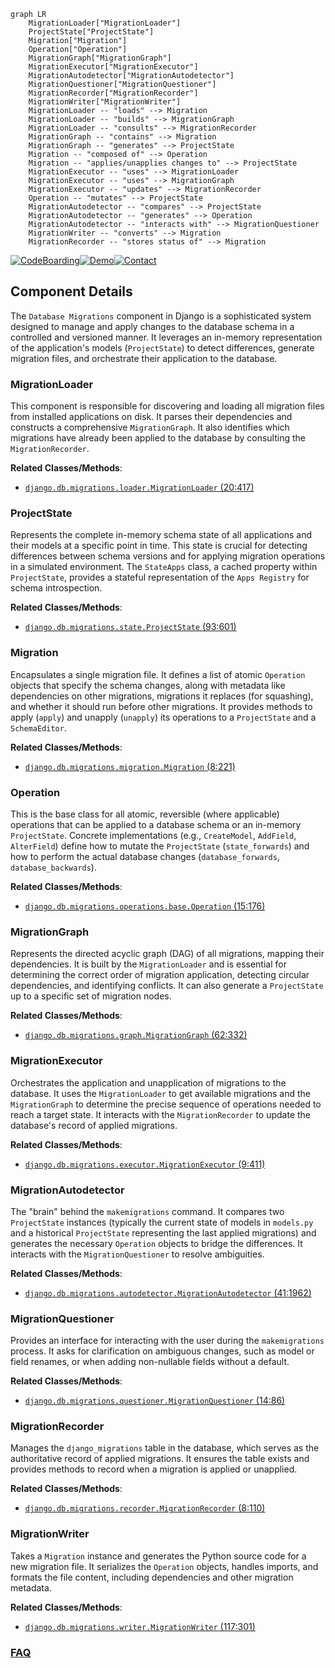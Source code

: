 ```mermaid
graph LR
    MigrationLoader["MigrationLoader"]
    ProjectState["ProjectState"]
    Migration["Migration"]
    Operation["Operation"]
    MigrationGraph["MigrationGraph"]
    MigrationExecutor["MigrationExecutor"]
    MigrationAutodetector["MigrationAutodetector"]
    MigrationQuestioner["MigrationQuestioner"]
    MigrationRecorder["MigrationRecorder"]
    MigrationWriter["MigrationWriter"]
    MigrationLoader -- "loads" --> Migration
    MigrationLoader -- "builds" --> MigrationGraph
    MigrationLoader -- "consults" --> MigrationRecorder
    MigrationGraph -- "contains" --> Migration
    MigrationGraph -- "generates" --> ProjectState
    Migration -- "composed of" --> Operation
    Migration -- "applies/unapplies changes to" --> ProjectState
    MigrationExecutor -- "uses" --> MigrationLoader
    MigrationExecutor -- "uses" --> MigrationGraph
    MigrationExecutor -- "updates" --> MigrationRecorder
    Operation -- "mutates" --> ProjectState
    MigrationAutodetector -- "compares" --> ProjectState
    MigrationAutodetector -- "generates" --> Operation
    MigrationAutodetector -- "interacts with" --> MigrationQuestioner
    MigrationWriter -- "converts" --> Migration
    MigrationRecorder -- "stores status of" --> Migration
```
[![CodeBoarding](https://img.shields.io/badge/Generated%20by-CodeBoarding-9cf?style=flat-square)](https://github.com/CodeBoarding/GeneratedOnBoardings)[![Demo](https://img.shields.io/badge/Try%20our-Demo-blue?style=flat-square)](https://www.codeboarding.org/demo)[![Contact](https://img.shields.io/badge/Contact%20us%20-%20contact@codeboarding.org-lightgrey?style=flat-square)](mailto:contact@codeboarding.org)

## Component Details

The `Database Migrations` component in Django is a sophisticated system designed to manage and apply changes to the database schema in a controlled and versioned manner. It leverages an in-memory representation of the application's models (`ProjectState`) to detect differences, generate migration files, and orchestrate their application to the database.

### MigrationLoader
This component is responsible for discovering and loading all migration files from installed applications on disk. It parses their dependencies and constructs a comprehensive `MigrationGraph`. It also identifies which migrations have already been applied to the database by consulting the `MigrationRecorder`.


**Related Classes/Methods**:

- <a href="https://github.com/django/django/blob/master/django/db/migrations/loader.py#L20-L417" target="_blank" rel="noopener noreferrer">`django.db.migrations.loader.MigrationLoader` (20:417)</a>


### ProjectState
Represents the complete in-memory schema state of all applications and their models at a specific point in time. This state is crucial for detecting differences between schema versions and for applying migration operations in a simulated environment. The `StateApps` class, a cached property within `ProjectState`, provides a stateful representation of the `Apps Registry` for schema introspection.


**Related Classes/Methods**:

- <a href="https://github.com/django/django/blob/master/django/db/migrations/state.py#L93-L601" target="_blank" rel="noopener noreferrer">`django.db.migrations.state.ProjectState` (93:601)</a>


### Migration
Encapsulates a single migration file. It defines a list of atomic `Operation` objects that specify the schema changes, along with metadata like dependencies on other migrations, migrations it replaces (for squashing), and whether it should run before other migrations. It provides methods to apply (`apply`) and unapply (`unapply`) its operations to a `ProjectState` and a `SchemaEditor`.


**Related Classes/Methods**:

- <a href="https://github.com/django/django/blob/master/django/db/migrations/migration.py#L8-L221" target="_blank" rel="noopener noreferrer">`django.db.migrations.migration.Migration` (8:221)</a>


### Operation
This is the base class for all atomic, reversible (where applicable) operations that can be applied to a database schema or an in-memory `ProjectState`. Concrete implementations (e.g., `CreateModel`, `AddField`, `AlterField`) define how to mutate the `ProjectState` (`state_forwards`) and how to perform the actual database changes (`database_forwards`, `database_backwards`).


**Related Classes/Methods**:

- <a href="https://github.com/django/django/blob/master/django/db/migrations/operations/base.py#L15-L176" target="_blank" rel="noopener noreferrer">`django.db.migrations.operations.base.Operation` (15:176)</a>


### MigrationGraph
Represents the directed acyclic graph (DAG) of all migrations, mapping their dependencies. It is built by the `MigrationLoader` and is essential for determining the correct order of migration application, detecting circular dependencies, and identifying conflicts. It can also generate a `ProjectState` up to a specific set of migration nodes.


**Related Classes/Methods**:

- <a href="https://github.com/django/django/blob/master/django/db/migrations/graph.py#L62-L332" target="_blank" rel="noopener noreferrer">`django.db.migrations.graph.MigrationGraph` (62:332)</a>


### MigrationExecutor
Orchestrates the application and unapplication of migrations to the database. It uses the `MigrationLoader` to get available migrations and the `MigrationGraph` to determine the precise sequence of operations needed to reach a target state. It interacts with the `MigrationRecorder` to update the database's record of applied migrations.


**Related Classes/Methods**:

- <a href="https://github.com/django/django/blob/master/django/db/migrations/executor.py#L9-L411" target="_blank" rel="noopener noreferrer">`django.db.migrations.executor.MigrationExecutor` (9:411)</a>


### MigrationAutodetector
The "brain" behind the `makemigrations` command. It compares two `ProjectState` instances (typically the current state of models in `models.py` and a historical `ProjectState` representing the last applied migrations) and generates the necessary `Operation` objects to bridge the differences. It interacts with the `MigrationQuestioner` to resolve ambiguities.


**Related Classes/Methods**:

- <a href="https://github.com/django/django/blob/master/django/db/migrations/autodetector.py#L41-L1962" target="_blank" rel="noopener noreferrer">`django.db.migrations.autodetector.MigrationAutodetector` (41:1962)</a>


### MigrationQuestioner
Provides an interface for interacting with the user during the `makemigrations` process. It asks for clarification on ambiguous changes, such as model or field renames, or when adding non-nullable fields without a default.


**Related Classes/Methods**:

- <a href="https://github.com/django/django/blob/master/django/db/migrations/questioner.py#L14-L86" target="_blank" rel="noopener noreferrer">`django.db.migrations.questioner.MigrationQuestioner` (14:86)</a>


### MigrationRecorder
Manages the `django_migrations` table in the database, which serves as the authoritative record of applied migrations. It ensures the table exists and provides methods to record when a migration is applied or unapplied.


**Related Classes/Methods**:

- <a href="https://github.com/django/django/blob/master/django/db/migrations/recorder.py#L8-L110" target="_blank" rel="noopener noreferrer">`django.db.migrations.recorder.MigrationRecorder` (8:110)</a>


### MigrationWriter
Takes a `Migration` instance and generates the Python source code for a new migration file. It serializes the `Operation` objects, handles imports, and formats the file content, including dependencies and other migration metadata.


**Related Classes/Methods**:

- <a href="https://github.com/django/django/blob/master/django/db/migrations/writer.py#L117-L301" target="_blank" rel="noopener noreferrer">`django.db.migrations.writer.MigrationWriter` (117:301)</a>




### [FAQ](https://github.com/CodeBoarding/GeneratedOnBoardings/tree/main?tab=readme-ov-file#faq)